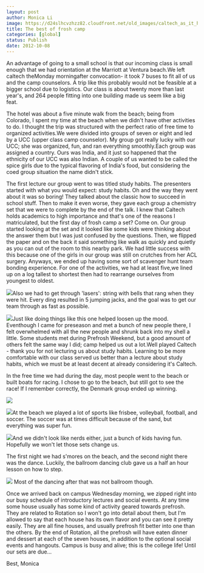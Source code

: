 ```yaml
---
layout: post
author: Monica Li
image: https://d24slhcvzhzz82.cloudfront.net/old_images/caltech_as_it_happens/6a0105349b8251970b017d3c7d7ea5970c.jpg
title: The best of frosh camp
categories: [global]
status: Publish
date: 2012-10-08
---
```



An advantage of going to a small school is that our incoming class is small enough that we had orientation at the Marriott at Ventura beach.We left caltech theMonday morningafter convocation- it took 7 buses to fit all of us and the camp counselors. A trip like this probably would not be feasible at a bigger school due to logistics. Our class is about twenty more than last year's, and 264 people fitting into one building made us seem like a big feat.

The hotel was about a five minute walk from the beach; being from Colorado, I spent my time at the beach when we didn't have other activities to do. I thought the trip was structured with the perfect ratio of free time to organized activities.We were divided into groups of seven or eight and led by a UCC (upper class camp counselor). My group got really lucky with our UCC; she was organized, fun, and ran everything smoothly.Each group was assigned a country. Ours was India, and it just so happened that the ethnicity of our UCC was also Indian. A couple of us wanted to be called the spice girls due to the typical flavoring of India's food, but considering the coed group situation the name didn't stick.

The first lecture our group went to was titled study habits. The presenters started with what you would expect: study habits. Oh and the way they went about it was so boring! They talked about the classic how to succeed in school stuff. Then to make it even worse, they gave each group a chemistry set that we were to complete by the end of the talk. I knew that Caltech holds academics to high importance and that's one of the reasons I matriculated, but the first day of frosh camp a set? Come on. Our group started looking at the set and it looked like some kids were thinking about the answer them but I was just confused by the questions. Then, we flipped the paper and on the back it said something like walk as quickly and quietly as you can out of the room to this nearby park. We had little success with this because one of the girls in our group was still on crutches from her ACL surgery. Anyways, we ended up having some sort of scavenger hunt team bonding experience. For one of the activities, we had at least five,we lined up on a log tallest to shortest then had to rearrange ourselves from youngest to oldest. 


![](https://d24slhcvzhzz82.cloudfront.net/old_images/caltech_as_it_happens/6a0105349b8251970b017d3c7d7924970c.jpg)Also we had to get through 'lasers': string with bells that rang when they were hit. Every ding resulted in 5 jumping jacks, and the goal was to get our team through as fast as possible. 


![](https://d24slhcvzhzz82.cloudfront.net/old_images/caltech_as_it_happens/6a0105349b8251970b017c324f21a9970b.jpg)Just like doing things like this one helped loosen up the mood. Eventhough I came for preseason and met a bunch of new people there, I felt overwhelmed with all the new people and shrunk back into my shell a little. Some students met during Prefrosh Weekend, but a good amount of others felt the same way I did; camp helped us out a lot.Well played Caltech - thank you for not lecturing us about study habits. Learning to be more comfortable with our class served us better than a lecture about study habits, which we must be at least decent at already considering it's Caltech.

In the free time we had during the day, most people went to the beach or built boats for racing. I chose to go to the beach, but still got to see the race! If I remember correctly, the Denmark group ended up winning.


![](https://d24slhcvzhzz82.cloudfront.net/old_images/caltech_as_it_happens/6a0105349b8251970b017ee3f2d2a2970d.jpg)

![](https://d24slhcvzhzz82.cloudfront.net/old_images/caltech_as_it_happens/6a0105349b8251970b017c324f26ee970b.jpg)At the beach we played a lot of sports like frisbee, volleyball, football, and soccer. The soccer was at times difficult because of the sand, but everything was super fun. 


![](https://d24slhcvzhzz82.cloudfront.net/old_images/caltech_as_it_happens/6a0105349b8251970b017ee3f2cffa970d.jpg)And we didn't look like nerds either, just a bunch of kids having fun. Hopefully we won't let those sets change us.

The first night we had s'mores on the beach, and the second night there was the dance. Luckily, the ballroom dancing club gave us a half an hour lesson on how to step.


![](https://d24slhcvzhzz82.cloudfront.net/old_images/caltech_as_it_happens/6a0105349b8251970b017c324f28d1970b.jpg) Most of the dancing after that was not ballroom though.

Once we arrived back on campus Wednesday morning, we zipped right into our busy schedule of introductory lectures and social events. At any time some house usually has some kind of activity geared towards prefrosh. They are related to Rotation so I won't go into detail about them, but I'm allowed to say that each house has its own flavor and you can see it pretty easily. They are all fine houses, and usually prefrosh fit better into one than the others. By the end of Rotation, all the prefrosh will have eaten dinner and dessert at each of the seven houses, in addition to the optional social events and hangouts. Campus is busy and alive; this is the college life! Until our sets are due...

Best,
Monica
